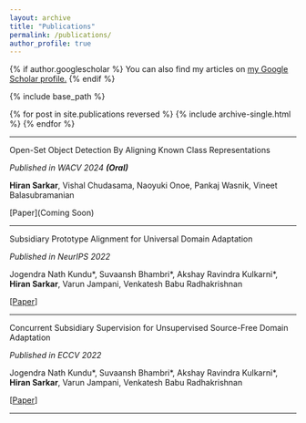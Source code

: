 ```yaml
---
layout: archive
title: "Publications"
permalink: /publications/
author_profile: true
---
```


{% if author.googlescholar %}
  You can also find my articles on <u><a href="{{author.googlescholar}}">my Google Scholar profile</a>.</u>
{% endif %}

{% include base_path %}

{% for post in site.publications reversed %}
  {% include archive-single.html %}
{% endfor %}

---

Open-Set Object Detection By Aligning Known Class Representations

*Published in WACV 2024 **(Oral)***

**Hiran Sarkar**, Vishal Chudasama, Naoyuki Onoe, Pankaj Wasnik, Vineet Balasubramanian

[Paper](Coming Soon)

---

Subsidiary Prototype Alignment for Universal Domain Adaptation

*Published in NeurIPS 2022*

Jogendra Nath Kundu\*, Suvaansh Bhambri\*, Akshay Ravindra Kulkarni\*, **Hiran Sarkar**, Varun Jampani, Venkatesh Babu Radhakrishnan

[[Paper](https://arxiv.org/abs/2210.15909)]

---

Concurrent Subsidiary Supervision for Unsupervised Source-Free Domain Adaptation

*Published in ECCV 2022*

Jogendra Nath Kundu\*, Suvaansh Bhambri\*, Akshay Ravindra Kulkarni\*, **Hiran Sarkar**, Varun Jampani, Venkatesh Babu Radhakrishnan

[[Paper](https://arxiv.org/abs/2207.13247)]

---
